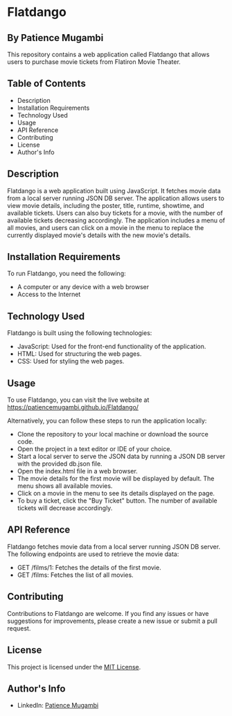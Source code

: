 # Flatdango

## By Patience Mugambi

This repository contains a web application called Flatdango that allows users to purchase movie tickets from Flatiron Movie Theater.

## Table of Contents
- Description
- Installation Requirements
- Technology Used
- Usage
- API Reference
- Contributing
- License
- Author's Info

## Description
Flatdango is a web application built using JavaScript. It fetches movie data from a local server running JSON DB server. The application allows users to view movie details, including the poster, title, runtime, showtime, and available tickets. Users can also buy tickets for a movie, with the number of available tickets decreasing accordingly. The application includes a menu of all movies, and users can click on a movie in the menu to replace the currently displayed movie's details with the new movie's details.

## Installation Requirements
To run Flatdango, you need the following:

- A computer or any device with a web browser
- Access to the Internet

## Technology Used
Flatdango is built using the following technologies:

- JavaScript: Used for the front-end functionality of the application.
- HTML: Used for structuring the web pages.
- CSS: Used for styling the web pages.

## Usage
To use Flatdango, you can visit the live website at https://patiencemugambi.github.io/Flatdango/

Alternatively, you can follow these steps to run the application locally:

- Clone the repository to your local machine or download the source code.
- Open the project in a text editor or IDE of your choice.
- Start a local server to serve the JSON data by running a JSON DB server with the provided db.json file.
- Open the index.html file in a web browser.
- The movie details for the first movie will be displayed by default. The menu shows all available movies.
- Click on a movie in the menu to see its details displayed on the page.
- To buy a ticket, click the "Buy Ticket" button. The number of available tickets will decrease accordingly.

## API Reference
Flatdango fetches movie data from a local server running JSON DB server. The following endpoints are used to retrieve the movie data:

- GET /films/1: Fetches the details of the first movie.
- GET /films: Fetches the list of all movies.

## Contributing
Contributions to Flatdango are welcome. If you find any issues or have suggestions for improvements, please create a new issue or submit a pull request.

## License
This project is licensed under the [MIT License](LICENSE).


## Author's Info
- LinkedIn: [Patience Mugambi](https://www.linkedin.com/feed/)


